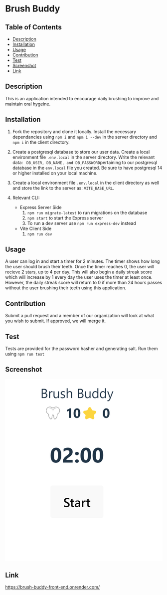 # Brush Buddy

## Table of Contents
* [Description](#description)
* [Installation](#installation)
* [Usage](#usage)
* [Contribution](#contribution)
* [Test](#test)
* [Screenshot](#screenshot)
* [Link](#link)

## Description
This is an application intended to encourage daily brushing to improve and maintain oral hygeine.

## Installation
1. Fork the repository and clone it locally. Install the necessary dependancies using ```npm i``` and ```npm i --dev``` in the server directory and  ```npm i``` in the client directory. 
2. Create a postgresql database to store our user data. Create a local environment file ```.env.local``` in the server directory.  Write the relevant data: ``` DB_USER, DB_NAME, and DB_PASSWORD```pertaining to our postgresql database in the ```env.local``` file you created.
Be sure to have postgresql 14 or higher installed on your local machine.

3. Create a local environment file ```.env.local``` in the client directory as well and store the link to the server as: ```VITE_BASE_URL```. 

4. Relevant CLI:    
    - Express Server Side
        1. ```npm run migrate-latest``` to run migrations on the database 
        2. ```npm start``` to start the Express server
        3. To run a dev server use ```npm run express-dev``` instead 
    - Vite Client Side
        1. ```npm run dev``` 

## Usage 
 A user can log in and start a timer for 2 minutes. The timer shows how long the user should brush their teeth. Once the timer reaches 0, the user will recieve 2 stars, up to 4 per day. This will also begin a daily streak score which will increase by 1 every day the user uses the timer at least once. However, the daily streak score will return to 0 if more than 24 hours passes without the user brushing their teeth using this application.

## Contribution
 Submit a pull request and a member of our organization will look at what you wish to submit. If approved, we will merge it.

## Test
Tests are provided for the password hasher and generating salt. Run them using ```npm run test```

## Screenshot

![Screenshot of Brush Buddy application](./Images/BrushBuddy-Screenshot.png)

## Link

https://brush-buddy-front-end.onrender.com/




